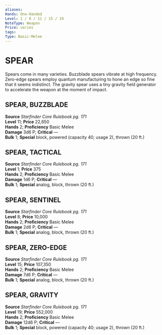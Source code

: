 ```yaml
---
aliases: 
Hands: One-Handed
Level: 1 / 8 / 11 / 15 / 19
NoteType: Weapon
Price: varies
tags: 
Type: Basic-Melee
---
```

# SPEAR
Spears come in many varieties. Buzzblade spears vibrate at high frequency. Zero-edge spears employ quantum manufacturing to hone an edge so fine that it seems indistinct. The gravity spear uses a tiny gravity field generator to accelerate the weapon at the moment of impact.  

##  SPEAR, BUZZBLADE

**Source** _Starfinder Core Rulebook pg. 171_  
**Level** 11; **Price** 22,650  
**Hands** 2; **Proficiency** Basic Melee  
**Damage** 3d6 P; **Critical** —  
**Bulk** 1; **Special** block, powered (capacity 40; usage 2), thrown (20 ft.)

##  SPEAR, TACTICAL

**Source** _Starfinder Core Rulebook pg. 171_  
**Level** 1; **Price** 375  
**Hands** 2; **Proficiency** Basic Melee  
**Damage** 1d6 P; **Critical** —  
**Bulk** 1; **Special** analog, block, thrown (20 ft.)

##  SPEAR, SENTINEL

**Source** _Starfinder Core Rulebook pg. 171_  
**Level** 8; **Price** 10,000  
**Hands** 2; **Proficiency** Basic Melee  
**Damage** 2d6 P; **Critical** —  
**Bulk** 1; **Special** analog, block, thrown (20 ft.)

##  SPEAR, ZERO-EDGE

**Source** _Starfinder Core Rulebook pg. 171_  
**Level** 15; **Price** 107,350  
**Hands** 2; **Proficiency** Basic Melee  
**Damage** 7d6 P; **Critical** —  
**Bulk** 1; **Special** analog, block, thrown (20 ft.)

##  SPEAR, GRAVITY

**Source** _Starfinder Core Rulebook pg. 171_  
**Level** 19; **Price** 552,000  
**Hands** 2; **Proficiency** Basic Melee  
**Damage** 12d6 P; **Critical** —  
**Bulk** 1; **Special** block, powered (capacity 40; usage 2), thrown (20 ft.)